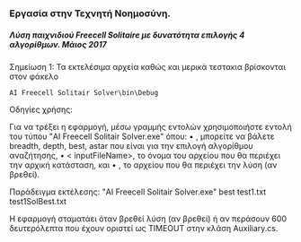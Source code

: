 ### Εργασία στην Τεχνητή Νοημοσύνη. 
##### Λύση παιχνιδιού Freecell Solitaire με δυνατότητα επιλογής 4 αλγορίθμων.          Μάιος 2017



Σημείωση 1:  Τα εκτελέσιμα αρχεία καθώς και μερικά τεστακια  βρίσκονται στον φάκελο
    
    AI Freecell Solitair Solver\bin\Debug



Οδηγίες χρήσης:

Για να τρέξει η εφαρμογή, μέσω γραμμής εντολών χρησιμοποιήστε εντολή του τύπου "AI Freecell Solitair Solver.exe" <method> <inputFileName> <outputFileName> όπου:
•	<method>, μπορείτε να βάλετε breadth, depth, best, astar που είναι για την επιλογή αλγορίθμου αναζήτησης, 
•	< inputFileName>, το όνομα του αρχείου που θα περιέχει την αρχική κατάσταση, και 
•	<outputFileName>, το αρχείου που θα περιέχει την λύση (αν βρεθεί).

Παράδειγμα εκτέλεσης: 
"AI Freecell Solitair Solver.exe" best test1.txt test1SolBest.txt

Η εφαρμογή σταματάει όταν βρεθεί λύση (αν βρεθεί) ή αν περάσουν 600 δευτερόλεπτα που έχουν οριστεί ως TIMEOUT στην κλάση Auxiliary.cs.